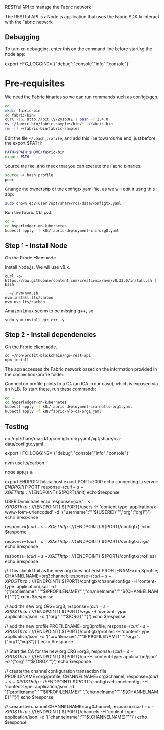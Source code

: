 RESTful API to manage the Fabric network

The RESTful API is a Node.js application that uses the Fabric SDK to interact with the Fabric network

## Debugging
To turn on debugging, enter this on the command line before starting the node app:

export HFC_LOGGING='{"debug":"console","info":"console"}'


# Pre-requisites
We need the Fabric binaries so we can run commands such as configtxgen.

```bash
cd ~
mkdir fabric-bin
cd fabric-bin/
curl -sSL http://bit.ly/2ysbOFE | bash -s 1.4.0
mv ~/fabric-bin/fabric-samples/bin/* ~/fabric-bin
rm -rf ~/fabric-bin/fabric-samples
```

Edit the file `~/.bash_profile`, and add this line towards the end, just before the export $PATH:

```bash
PATH=$PATH:$HOME/fabric-bin
export PATH
```

Source the file, and check that you can execute the Fabric binaries:

```bash
source ~/.bash_profile 
peer
```

Change the ownership of the configtx.yaml file, as we will edit it using this app:

```bash
sudo chown ec2-user /opt/share/rca-data/configtx.yaml
```

Run the Fabric CLI pod:

```bash
cd ~
cd hyperledger-on-kubernetes
kubectl apply -f k8s/fabric-deployment-cli-org0.yaml     
```
## Step 1 - Install Node
On the Fabric client node.

Install Node.js. We will use v8.x.

```
curl -o- https://raw.githubusercontent.com/creationix/nvm/v0.33.0/install.sh | bash
```

```
. ~/.nvm/nvm.sh
nvm install lts/carbon
nvm use lts/carbon
```

Amazon Linux seems to be missing g++, so:

```
sudo yum install gcc-c++ -y
```

## Step 2 - Install dependencies
On the Fabric client node.

```
cd ~/non-profit-blockchain/ngo-rest-api
npm install
```


The app accesses the Fabric network based on the information provided in the connection-profile folder.

Connection profile points to a CA (an ICA in our case), which is exposed via an NLB. To start these, run these commands:

```bash
cd ~
cd hyperledger-on-kubernetes
kubectl apply -f k8s/fabric-deployment-ica-notls-org1.yaml 
kubectl apply -f k8s/fabric-nlb-ca-org1.yaml
```

## Testing

cp /opt/share/rca-data/configtx-orig.yaml /opt/share/rca-data/configtx.yaml

export HFC_LOGGING='{"debug":"console","info":"console"}'

nvm use lts/carbon

node app.js &

export ENDPOINT=localhost
export PORT=3000
echo connecting to server: $ENDPOINT:$PORT
response=$(curl -s -X GET http://${ENDPOINT}:${PORT}/init)
echo $response

USERID=michael
echo
response=$(curl -s -X POST http://${ENDPOINT}:${PORT}/users -H 'content-type: application/x-www-form-urlencoded' -d '{"username":"'"${USERID}"'","org":"org1"}')
echo $response

response=$(curl -s -X GET http://${ENDPOINT}:${PORT}/configtx)
echo $response

response=$(curl -s -X GET http://${ENDPOINT}:${PORT}/configtx/orgs)  
echo $response

response=$(curl -s -X GET http://${ENDPOINT}:${PORT}/configtx/profiles)  
echo $response

// This should fail as the new org does not exist
PROFILENAME=org3profile;
CHANNELNAME=org3channel;
response=$(curl -s -X POST http://${ENDPOINT}:${PORT}/configtx/channelconfigs -H 'content-type: application/json' -d '{"profilename":"'"${PROFILENAME}"'","channelname":"'"${CHANNELNAME}"'"}')
echo $response

// add the new org
ORG=org3;
response=$(curl -s -X POST http://${ENDPOINT}:${PORT}/orgs -H 'content-type: application/json' -d '{"org":"'"${ORG}"'"}')
echo $response

// add the new profile
PROFILENAME=org3profile;
response=$(curl -s -X POST http://${ENDPOINT}:${PORT}/configtx/profiles -H 'content-type: application/json' -d '{"profilename":"'"${PROFILENAME}"'","orgs":["org1","org3"]}')
echo $response

// Start the CA for the new org
ORG=org3;
response=$(curl -s -X POST http://${ENDPOINT}:${PORT}/ca -H 'content-type: application/json' -d '{"org":"'"${ORG}"'"}')
echo $response

// create the channel configuration transaction file
PROFILENAME=org3profile;
CHANNELNAME=org3channel;
response=$(curl -s -X POST http://${ENDPOINT}:${PORT}/configtx/channelconfigs -H 'content-type: application/json' -d '{"profilename":"'"${PROFILENAME}"'","channelname":"'"${CHANNELNAME}"'"}')
echo $response

// create the channel
CHANNELNAME=org3channel;
response=$(curl -s -X POST http://${ENDPOINT}:${PORT}/channels -H 'content-type: application/json' -d '{"channelname":"'"${CHANNELNAME}"'"}')
echo $response

